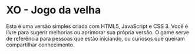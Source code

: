 # XO - Jogo da velha
Esta é uma versão simples criada com HTML5, JavaScript e CSS 3.
Você é livre para sugerir melhorias ou aprimorar sua própria versão. 
O game serve de referência para pessoas que estão iniciando,
ou curiosos que queiram compartilhar conhecimento.
